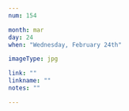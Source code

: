 ```yaml
---
num: 154

month: mar
day: 24
when: "Wednesday, February 24th"

imageType: jpg

link: ""
linkname: ""
notes: ""

---
```


